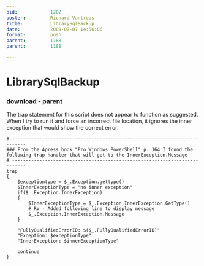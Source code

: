 ```yaml
---
pid:            1202
poster:         Richard Vantreas
title:          LibrarySqlBackup
date:           2009-07-07 14:56:06
format:         posh
parent:         1188
parent:         1188

---
```


# LibrarySqlBackup

### [download](1202.ps1) - [parent](1188.md)

The trap statement for this script does not appear to function as suggested.  When I try to run it and force an incorrect file location, it ignores the inner exception that would show the correct error.

```posh
# ---------------------------------------------------------------------------
### From the Apress book "Pro Windows PowerShell" p. 164 I found the following trap handler that will get to the InnerException.Message
# ---------------------------------------------------------------------------
trap
{
    $exceptiontype = $_.Exception.gettype()
    $InnerExceptionType = "no inner exception"
    if($_.Exception.InnerException)
    {
        $InnerExceptionType = $_.Exception.InnerException.GetType()
        # RV - Added following line to display message
        $_.Exception.InnerException.Message
    }

    "FullyQualifiedErrorID: $($_.FullyQualifiedErrorID)"
    "Exception: $exceptionType"
    "InnerException: $innerExceptionType"

    continue
}
```
